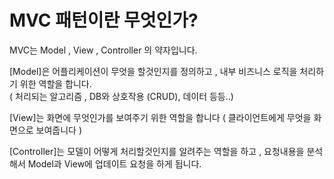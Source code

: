 # MVC 패턴이란 무엇인가?

MVC는 Model , View , Controller 의 약자입니다.<br>

[Model]은 어플리케이션이 무엇을 할것인지를 정의하고 , 내부 비즈니스 로직을 처리하기 위한 역할을 합니다.<br>
( 처리되는 알고리즘 , DB와 상호작용 (CRUD), 데이터 등등..)<br>

[View]는 화면에 무엇인가를 보여주기 위한 역할을 합니다 ( 클라이언트에게 무엇을 화면으로 보여줍니다 )

[Controller]는 모델이 어떻게 처리할것인지를 알려주는 역할을 하고 , 요청내용을 분석해서 Model과 View에 업데이트 요청을 하게 됩니다.
